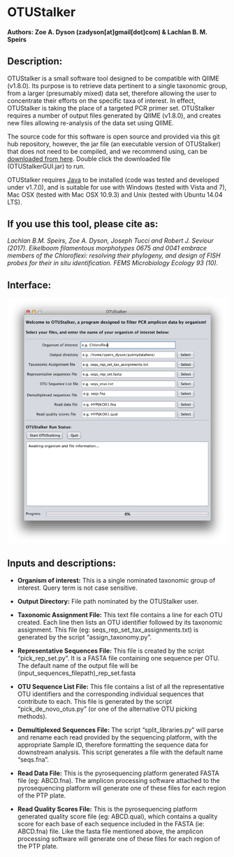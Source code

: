 # OTUStalker

#### Authors: Zoe A. Dyson (zadyson[at]gmail[dot]com) & Lachlan B. M. Speirs

## Description:

OTUStalker is a small software tool designed to be compatible with QIIME (v1.8.0). Its purpose is to retrieve data pertinent to a single taxonomic group, from a larger (presumably mixed) data set, therefore allowing the user to concentrate their efforts on the specific taxa of interest. In effect, OTUStalker is taking the place of a targeted PCR primer set.
OTUStalker requires a number of output files generated by QIIME (v1.8.0), and creates new files allowing re-analysis of the data set using QIIME.

The source code for this software is open source and provided via this git hub repository, however, the jar file (an executable version of OTUStalker) that does not need to be compiled, and we recommend using, can be [downloaded from here](https://www.dropbox.com/s/vd2cmzn8jp4vp95/OTUStalkerGUI.jar?dl=0).  Double click the downloaded file (OTUStalkerGUI.jar) to run.

OTUStalker requires [Java](https://java.com/en/download/) to be installed (code was tested and developed under v1.7.0), and is suitable for use with Windows (tested with Vista and 7), Mac OSX (tested with Mac OSX 10.9.3) and Unix (tested with Ubuntu 14.04 LTS).


## If you use this tool, please cite as:

*Lachlan B.M. Speirs, Zoe A. Dyson, Joseph Tucci and Robert J. Seviour (2017).  Eikelboom filamentous morphotypes 0675 and 0041 embrace members of the Chloroflexi: resolving their phylogeny, and design of FISH probes for their in situ identification. FEMS Microbiology Ecology 93 (10).*

## Interface: 
![alt text](https://github.com/zadyson/OTUStalker/blob/master/OTUStalker.png "OTUStalker GUI")


## Inputs and descriptions:

* **Organism of interest:** This is a single nominated taxonomic group of interest. Query term is not case sensitive.

* **Output Directory:** File path nominated by the OTUStalker user.

* **Taxonomic Assignment File:** This text file contains a line for each OTU created. Each line then lists an OTU identifier followed by its taxonomic assignment. This file (eg: seqs_rep_set_tax_assignments.txt) is generated by the script “assign_taxonomy.py”.

* **Representative Sequences File:** This file is created by the script “pick_rep_set.py”. It is a FASTA file containing one sequence per OTU. The default name of the output file will be (input_sequences_filepath)_rep_set.fasta

* **OTU Sequence List File:** This file contains a list of all the representative OTU identifiers and the corresponding individual sequences that contribute to each. This file is generated by the script “pick_de_novo_otus.py” (or one of the alternative OTU picking methods).

* **Demultiplexed Sequences File:** The script “split_libraries.py” will parse and rename each read provided by the sequencing platform, with the appropriate Sample ID, therefore formatting the sequence data for downstream analysis. This script generates a file with the default name “seqs.fna”.

* **Read Data File:** This is the pyrosequencing platform generated FASTA file (eg: ABCD.fna). The amplicon processing software attached to the pyrosequencing platform will generate one of these files for each region of the PTP plate.

* **Read Quality Scores File:** This is the pyrosequencing platform generated quality score file (eg: ABCD.qual), which contains a quality score for each base of each sequence included in the FASTA (ie: ABCD.fna) file. Like the fasta file mentioned above, the amplicon processing software will generate one of these files for each region of the PTP plate.
